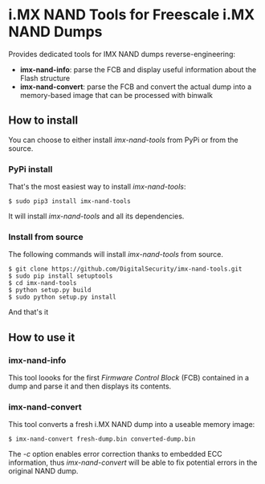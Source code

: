 i.MX NAND Tools for Freescale i.MX NAND Dumps
===========================================

Provides dedicated tools for IMX NAND dumps reverse-engineering:

* **imx-nand-info**: parse the FCB and display useful information about the Flash structure
* **imx-nand-convert**: parse the FCB and convert the actual dump into a memory-based image that can be processed with binwalk

How to install
--------------

You can choose to either install *imx-nand-tools* from PyPi or from the source.

### PyPi install

That's the most easiest way to install *imx-nand-tools*:

```
$ sudo pip3 install imx-nand-tools
```

It will install *imx-nand-tools* and all its dependencies. 


### Install from source

The following commands will install *imx-nand-tools* from source.

```
$ git clone https://github.com/DigitalSecurity/imx-nand-tools.git
$ sudo pip install setuptools
$ cd imx-nand-tools
$ python setup.py build
$ sudo python setup.py install 
```

And that's it


How to use it
-------------

### imx-nand-info

This tool loooks for the first *Firmware Control Block* (FCB) contained in a dump and parse it and then
displays its contents.


### imx-nand-convert

This tool converts a fresh i.MX NAND dump into a useable memory image:

```
$ imx-nand-convert fresh-dump.bin converted-dump.bin
```

The *-c* option enables error correction thanks to embedded ECC information, thus *imx-nand-convert* will be able to fix potential errors in the original NAND dump.



